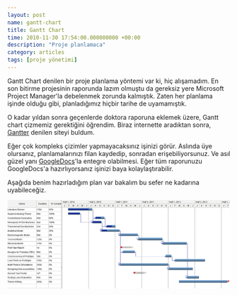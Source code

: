 ```yaml
--- 
layout: post 
name: gantt-chart 
title: Gantt Chart 
time: 2010-11-30 17:54:00.000000000 +00:00
description: "Proje planlamaca"
category: articles
tags: [proje yönetimi]
---
```



Gantt Chart denilen bir proje planlama yöntemi var ki, hiç alışamadım. En son bitirme projesinin raporunda lazım olmuştu da gereksiz yere Microsoft Project Manager'la debelenmek zorunda kalmıştık. Zaten her planlama işinde olduğu gibi, planladığımız hiçbir tarihe de uyamamıştık.

O kadar yıldan sonra geçenlerde doktora raporuna eklemek üzere, Gantt chart çizmemiz gerektiğini öğrendim. Biraz internette aradıktan sonra, [Gantter](http://gantter.com/) denilen siteyi buldum.

Eğer çok kompleks çizimler yapmayacaksınız işinizi görür. Aslında üye olursanız, planlamalarınızı filan kaydedip, sonradan erişebiliyorsunuz. Ve asıl güzel yanı [GoogleDocs](drive.google.com)'la entegre olabilmesi. Eğer tüm raporunuzu GoogleDocs'a hazırlıyorsanız işinizi baya kolaylaştırabilir.

Aşağıda benim hazırladığım plan var bakalım bu sefer ne kadarına uyabileceğiz.

[![](/images/gantt_chart.png)](/images/gantt_chart.png)
